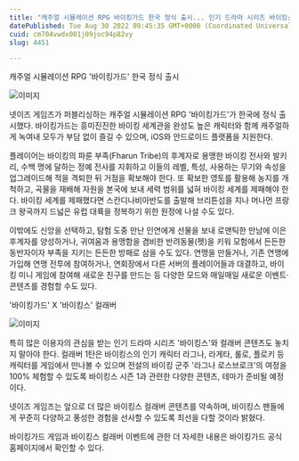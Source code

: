 ```yaml
---
title: "캐주얼 시뮬레이션 RPG 바이킹가드 한국 정식 출시... 인기 드라마 시리즈 바이킹스와 컬래버"
datePublished: Tue Aug 30 2022 09:45:35 GMT+0000 (Coordinated Universal Time)
cuid: cm704vwdx001j09joc94p82vy
slug: 4451

---
```



캐주얼 시뮬레이션 RPG '바이킹가드' 한국 정식 출시

![이미지](https://cdn.hashnode.com/res/hashnode/image/upload/v1739257288338/d7ce0021-01a1-4cad-8f61-86cc34f579d4.jpeg)

넷이즈 게임즈가 퍼블리싱하는 캐주얼 시뮬레이션 RPG '바이킹가드'가 한국에 정식 출시했다. 바이킹가드는 흥미진진한 바이킹 세계관을 완성도 높은 캐릭터와 함께 캐주얼하게 녹여내 모두가 부담 없이 즐길 수 있으며, iOS와 안드로이드 플랫폼을 지원한다.

플레이어는 바이킹의 파룬 부족(Fharun Tribe)의 후계자로 용맹한 바이킹 전사와 발키리, 수백 명에 달하는 정예 전사를 지휘하고 이들의 레벨, 특성, 사용하는 무기와 속성을 업그레이드해 적을 격퇴한 뒤 거점을 확보해야 한다. 또 확보한 영토를 활용해 농지를 개척하고, 곡물을 재배해 자원을 본국에 보내 세력 범위를 넓혀 바이킹 세계를 제패해야 한다. 바이킹 세계를 제패했다면 스칸디나비아반도를 출발해 브리튼섬을 지나 머나먼 프랑크 왕국까지 드넓은 유럽 대륙을 정복하기 위한 원정에 나설 수도 있다.

이밖에도 신앙을 선택하고, 탐험 도중 만난 인연에게 선물을 보내 로맨틱한 만남에 이은 후계자를 양성하거나, 귀여움과 용맹함을 겸비한 반려동물(펫)을 키워 모험에서 든든한 동반자이자 부족을 지키는 든든한 방패로 삼을 수도 있다. 연맹을 만들거나, 기존 연맹에 가입해 연맹 전투에 참여하거나, 연회장에서 다른 서버의 플레이어들과 대결하고, 바이킹 미니 게임에 참여해 새로운 친구를 만드는 등 다양한 모드와 매일매일 새로운 이벤트·콘텐츠를 경험할 수도 있다.

'바이킹가드' X '바이킹스' 컬래버

![이미지](https://cdn.hashnode.com/res/hashnode/image/upload/v1739257291253/80b5fca4-019e-4af9-9df0-a0202106e9f2.jpeg)

특히 많은 이용자의 관심을 받는 인기 드라마 시리즈 '바이킹스'와 컬래버 콘텐츠도 놓치지 말아야 한다. 컬래버 1탄은 바이킹스의 인기 캐릭터 라그나, 라게타, 롤로, 플로키 등 캐릭터를 게임에서 만나볼 수 있으며 전설의 바이킹 군주 '라그나 로스브로크'의 여정을 100% 체험할 수 있도록 바이킹스 시즌 1과 관련한 다양한 콘텐츠, 테마가 준비될 예정이다.

넷이즈 게임즈는 앞으로 더 많은 바이킹스 컬래버 콘텐츠를 약속하며, 바이킹스 팬들에게 꾸준히 다양하고 풍성한 경험을 선사할 수 있도록 최선을 다할 것이라 밝혔다.

바이킹가드 게임과 바이킹스 컬래버 이벤트에 관한 더 자세한 내용은 바이킹가드 공식 홈페이지에서 확인할 수 있다.